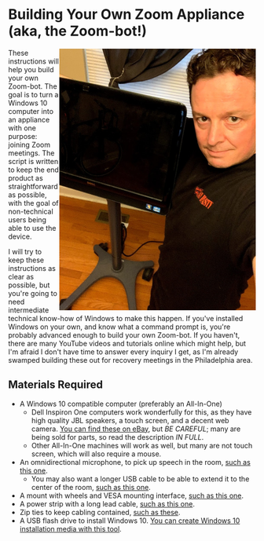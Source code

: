 # Building Your Own Zoom Appliance (aka, the Zoom-bot!)

<img align="right" width="400" src="img/zoom-bot-1.jpg">
These instructions will help you build your own Zoom-bot. The goal is to turn a Windows 10 computer into an appliance with one purpose: joining Zoom meetings. The script is written to keep the end product as straightforward as possible, with the goal of non-technical users being able to use the device.

I will try to keep these instructions as clear as possible, but you're going to need intermediate technical know-how of Windows to make this happen. If you've installed Windows on your own, and know what a command prompt is, you're probably advanced enough to build your own Zoom-bot. If you haven't, there are many YouTube videos and tutorials online which might help, but I'm afraid I don't have time to answer every inquiry I get, as I'm already swamped building these out for recovery meetings in the Philadelphia area.

## Materials Required

* A Windows 10 compatible computer (preferably an All-In-One)
    * Dell Inspiron One computers work wonderfully for this, as they have high quality JBL speakers, a touch screen, and a decent web camera. [You can find these on eBay](https://www.ebay.com/sch/i.html?_from=R40&_trksid=p2334524.m570.l1313&_nkw=dell+inspiron+one+%282305%2C2310%2C2320%2C2330%29&_sacat=171957), but *BE CAREFUL*; many are being sold for parts, so read the description *IN FULL*.
    * Other All-In-One machines will work as well, but many are not touch screen, which will also require a mouse.
* An omnidirectional microphone, to pick up speech in the room, [such as this one](https://smile.amazon.com/gp/product/B076ZVZWC4/).
    * You may also want a longer USB cable to be able to extend it to the center of the room, [such as this one](https://smile.amazon.com/Extension-AINOPE-Material-Transfer-Compatible/dp/B07ZV6FHWF/).
* A mount with wheels and VESA mounting interface, [such as this one](https://smile.amazon.com/Rfiver-Rolling-Universal-Display-Trolley/dp/B07JHWCQW5/).
* A power strip with a long lead cable, [such as this one](https://smile.amazon.com/Kensington-Guardian-15-Foot-Protector-K38215NA/dp/B00PBWV6SW/).
* Zip ties to keep cabling contained, [such as these](https://smile.amazon.com/Pounds-Tensile-Strength-Pieces-Karoka/dp/B08K4PTCW1/).
* A USB flash drive to install Windows 10. [You can create Windows 10 installation media with this tool](https://go.microsoft.com/fwlink/?LinkId=691209).
